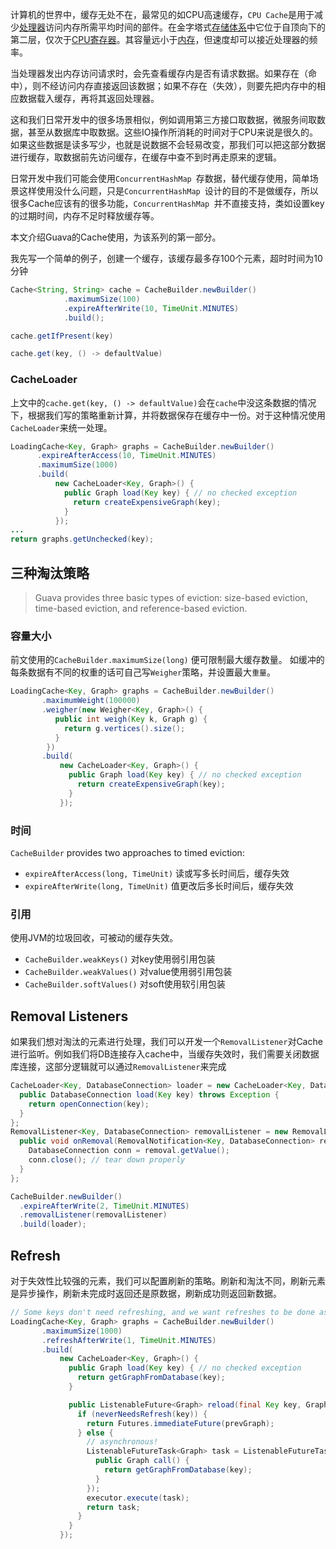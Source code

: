 计算机的世界中，缓存无处不在，最常见的如CPU高速缓存，`CPU Cache`是用于减少[处理器](https://zh.wikipedia.org/wiki/中央处理器)访问内存所需平均时间的部件。在金字塔式[存储体系](https://zh.wikipedia.org/w/index.php?title=存储体系&action=edit&redlink=1)中它位于自顶向下的第二层，仅次于[CPU寄存器](https://zh.wikipedia.org/wiki/寄存器)。其容量远小于[内存](https://zh.wikipedia.org/wiki/内存)，但速度却可以接近处理器的频率。

当处理器发出内存访问请求时，会先查看缓存内是否有请求数据。如果存在（命中），则不经访问内存直接返回该数据；如果不存在（失效），则要先把内存中的相应数据载入缓存，再将其返回处理器。

这和我们日常开发中的很多场景相似，例如调用第三方接口取数据，微服务间取数据，甚至从数据库中取数据。这些IO操作所消耗的时间对于CPU来说是很久的。如果这些数据是读多写少，也就是说数据不会轻易改变，那我们可以把这部分数据进行缓存，取数据前先访问缓存，在缓存中查不到时再走原来的逻辑。

日常开发中我们可能会使用`ConcurrentHashMap `存数据，替代缓存使用，简单场景这样使用没什么问题，只是`ConcurrentHashMap `设计的目的不是做缓存，所以很多Cache应该有的很多功能，`ConcurrentHashMap `并不直接支持，类如设置key的过期时间，内存不足时释放缓存等。

本文介绍Guava的Cache使用，为该系列的第一部分。

我先写一个简单的例子，创建一个缓存，该缓存最多存100个元素，超时时间为10分钟

``` java
Cache<String, String> cache = CacheBuilder.newBuilder()
            .maximumSize(100)
            .expireAfterWrite(10, TimeUnit.MINUTES)
            .build();

cache.getIfPresent(key)

cache.get(key, () -> defaultValue)            

```

### CacheLoader
上文中的`cache.get(key, () -> defaultValue)`会在`cache`中没这条数据的情况下，根据我们写的策略重新计算，并将数据保存在缓存中一份。对于这种情况使用`CacheLoader`来统一处理。
```java
LoadingCache<Key, Graph> graphs = CacheBuilder.newBuilder()
      .expireAfterAccess(10, TimeUnit.MINUTES)
      .maximumSize(1000)
      .build(
          new CacheLoader<Key, Graph>() {
            public Graph load(Key key) { // no checked exception
              return createExpensiveGraph(key);
            }
          });
...
return graphs.getUnchecked(key);
```



## 三种淘汰策略

>Guava provides three basic types of eviction: size-based eviction, time-based eviction, and reference-based eviction.

### 容量大小

前文使用的`CacheBuilder.maximumSize(long)` 便可限制最大缓存数量。
如缓冲的每条数据有不同的权重的话可自己写`Weigher`策略，并设置最大`重量`。

```java
LoadingCache<Key, Graph> graphs = CacheBuilder.newBuilder()
       .maximumWeight(100000)
       .weigher(new Weigher<Key, Graph>() {
          public int weigh(Key k, Graph g) {
            return g.vertices().size();
          }
        })
       .build(
           new CacheLoader<Key, Graph>() {
             public Graph load(Key key) { // no checked exception
               return createExpensiveGraph(key);
             }
           });
```

### 时间

`CacheBuilder` provides two approaches to timed eviction:

*   `expireAfterAccess(long, TimeUnit)` 读或写多长时间后，缓存失效
*   `expireAfterWrite(long, TimeUnit)` 值更改后多长时间后，缓存失效


### 引用

使用JVM的垃圾回收，可被动的缓存失效。

* `CacheBuilder.weakKeys()` 对key使用弱引用包装
* `CacheBuilder.weakValues()` 对value使用弱引用包装
* `CacheBuilder.softValues()` 对soft使用软引用包装


## Removal Listeners
如果我们想对淘汰的元素进行处理，我们可以开发一个`RemovalListener`对Cache进行监听。例如我们将DB连接存入cache中，当缓存失效时，我们需要关闭数据库连接，这部分逻辑就可以通过`RemovalListener`来完成

``` java
CacheLoader<Key, DatabaseConnection> loader = new CacheLoader<Key, DatabaseConnection> () {
  public DatabaseConnection load(Key key) throws Exception {
    return openConnection(key);
  }
};
RemovalListener<Key, DatabaseConnection> removalListener = new RemovalListener<Key, DatabaseConnection>() {
  public void onRemoval(RemovalNotification<Key, DatabaseConnection> removal) {
    DatabaseConnection conn = removal.getValue();
    conn.close(); // tear down properly
  }
};

CacheBuilder.newBuilder()
  .expireAfterWrite(2, TimeUnit.MINUTES)
  .removalListener(removalListener)
  .build(loader);
```

## Refresh

对于失效性比较强的元素，我们可以配置刷新的策略。刷新和淘汰不同，刷新元素是异步操作，刷新未完成时返回还是原数据，刷新成功则返回新数据。

``` java
// Some keys don't need refreshing, and we want refreshes to be done asynchronously.
LoadingCache<Key, Graph> graphs = CacheBuilder.newBuilder()
       .maximumSize(1000)
       .refreshAfterWrite(1, TimeUnit.MINUTES)
       .build(
           new CacheLoader<Key, Graph>() {
             public Graph load(Key key) { // no checked exception
               return getGraphFromDatabase(key);
             }

             public ListenableFuture<Graph> reload(final Key key, Graph prevGraph) {
               if (neverNeedsRefresh(key)) {
                 return Futures.immediateFuture(prevGraph);
               } else {
                 // asynchronous!
                 ListenableFutureTask<Graph> task = ListenableFutureTask.create(new Callable<Graph>() {
                   public Graph call() {
                     return getGraphFromDatabase(key);
                   }
                 });
                 executor.execute(task);
                 return task;
               }
             }
           });

```
